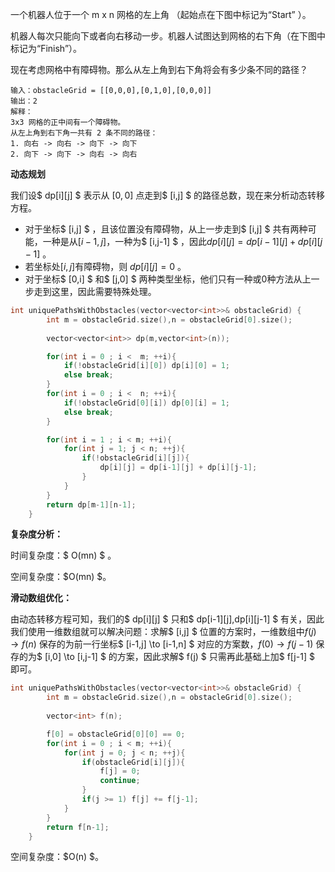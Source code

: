 一个机器人位于一个 m x n 网格的左上角 （起始点在下图中标记为“Start” ）。

机器人每次只能向下或者向右移动一步。机器人试图达到网格的右下角（在下图中标记为“Finish”）。

现在考虑网格中有障碍物。那么从左上角到右下角将会有多少条不同的路径？



```
输入：obstacleGrid = [[0,0,0],[0,1,0],[0,0,0]]
输出：2
解释：
3x3 网格的正中间有一个障碍物。
从左上角到右下角一共有 2 条不同的路径：
1. 向右 -> 向右 -> 向下 -> 向下
2. 向下 -> 向下 -> 向右 -> 向右
```



<b>动态规划</b>

我们设$  dp[i][j] $ 表示从 $[0,0]$ 点走到$ [i,j] $ 的路径总数，现在来分析动态转移方程。

- 对于坐标$ [i,j] $ ，且该位置没有障碍物，从上一步走到$ [i,j] $ 共有两种可能，一种是从$[i-1,j]$，一种为$ [i,j-1] $ ，因此$dp[i][j] = dp[i-1][j]+dp[i][j-1]$ 。
- 若坐标处$[i,j]$有障碍物，则 $dp[i][j] = 0$ 。
- 对于坐标$ [0,i] $ 和$ [j,0] $ 两种类型坐标，他们只有一种或0种方法从上一步走到这里，因此需要特殊处理。

```c++
int uniquePathsWithObstacles(vector<vector<int>>& obstacleGrid) {
        int m = obstacleGrid.size(),n = obstacleGrid[0].size();
        
        vector<vector<int>> dp(m,vector<int>(n));

        for(int i = 0 ; i <  m; ++i){
            if(!obstacleGrid[i][0]) dp[i][0] = 1;
            else break;
        } 
        for(int i = 0 ; i <  n; ++i){
            if(!obstacleGrid[0][i]) dp[0][i] = 1;
            else break;
        } 

        for(int i = 1 ; i < m; ++i){
            for(int j = 1; j < n; ++j){
                if(!obstacleGrid[i][j]){
                    dp[i][j] = dp[i-1][j] + dp[i][j-1];
                }
            }
        }
        return dp[m-1][n-1];
    }
```

<b>复杂度分析：</b>

时间复杂度：$ O(mn) $ 。

空间复杂度：$O(mn) $。 



<b>滑动数组优化：</b>

由动态转移方程可知，我们的$ dp[i][j] $ 只和$ dp[i-1][j],dp[i][j-1] $ 有关，因此我们使用一维数组就可以解决问题：求解$ [i,j] $ 位置的方案时，一维数组中$f(j) \to f(n)$ 保存的为前一行坐标$  [i-1,j] \to [i-1,n] $ 对应的方案数，$f(0) \to f(j-1)$ 保存的为$  [i,0] \to [i,j-1] $ 的方案，因此求解$ f(j) $ 只需再此基础上加$ f[j-1] $ 即可。

```c++
int uniquePathsWithObstacles(vector<vector<int>>& obstacleGrid) {
        int m = obstacleGrid.size(),n = obstacleGrid[0].size();
        
        vector<int> f(n);

        f[0] = obstacleGrid[0][0] == 0;
        for(int i = 0 ; i < m; ++i){
            for(int j = 0; j < n; ++j){
                if(obstacleGrid[i][j]){
                    f[j] = 0;
                    continue;
                }
                if(j >= 1) f[j] += f[j-1];
            }
        }
        return f[n-1];
    }
```

空间复杂度：$O(n) $。 

